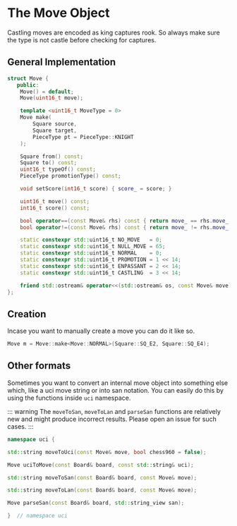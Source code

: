 # The Move Object

Castling moves are encoded as king captures rook. So always make sure the type is not castle
before checking for captures.

## General Implementation

```cpp
struct Move {
   public:
    Move() = default;
    Move(uint16_t move);

    template <uint16_t MoveType = 0>
    Move make(
        Square source,
        Square target,
        PieceType pt = PieceType::KNIGHT
    );

    Square from() const;
    Square to() const;
    uint16_t typeOf() const;
    PieceType promotionType() const;

    void setScore(int16_t score) { score_ = score; }

    uint16_t move() const;
    int16_t score() const;

    bool operator==(const Move& rhs) const { return move_ == rhs.move_; }
    bool operator!=(const Move& rhs) const { return move_ != rhs.move_; }

    static constexpr std::uint16_t NO_MOVE   = 0;
    static constexpr std::uint16_t NULL_MOVE = 65;
    static constexpr std::uint16_t NORMAL    = 0;
    static constexpr std::uint16_t PROMOTION = 1 << 14;
    static constexpr std::uint16_t ENPASSANT = 2 << 14;
    static constexpr std::uint16_t CASTLING  = 3 << 14;

    friend std::ostream& operator<<(std::ostream& os, const Move& move);
};
```

## Creation

Incase you want to manually create a move you can do it like so.

```cpp
Move m = Move::make<Move::NORMAL>(Square::SQ_E2, Square::SQ_E4);
```

## Other formats

Sometimes you want to convert an internal move object into something else which, like a uci move string or into san notation.
You can easily do this by using the functions inside `uci` namespace.

::: warning
The `moveToSan`, `moveToLan` and `parseSan` functions are relatively new and might produce incorrect results.
Please open an issue for such cases.
:::

```cpp
namespace uci {

std::string moveToUci(const Move& move, bool chess960 = false);

Move uciToMove(const Board& board, const std::string& uci);

std::string moveToSan(const Board& board, const Move& move);

std::string moveToLan(const Board& board, const Move& move);

Move parseSan(const Board& board, std::string_view san);

}  // namespace uci
```
